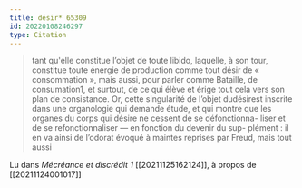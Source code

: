 ```yaml
---
title: désir* 65309
id: 20220108246297
type: Citation
---
```


> tant qu'elle constitue l’objet de toute libido, laquelle, à son tour, constitue toute énergie de production comme tout désir de « consommation », mais aussi, pour parler comme Bataille, de consumation1, et surtout, de ce qui élève et érige tout cela vers son plan de consistance. Or, cette singularité de l’objet dudésirest inscrite dans une organologie qui demande étude, et qui montre que les organes du corps qui désire ne cessent de se défonctionna- liser et de se refonctionnaliser — en fonction du devenir du sup- plément : il en va ainsi de l’odorat évoqué à maintes reprises par Freud, mais tout aussi

Lu dans *Mécréance et discrédit 1* [[20211125162124]], à propos de [[20211124001017]]
